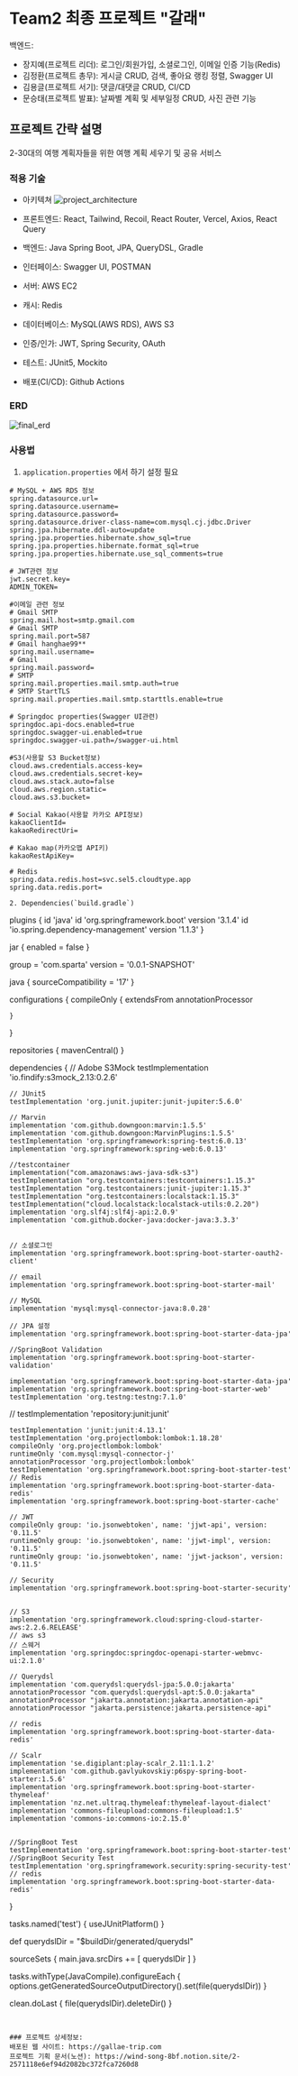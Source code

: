# Team2 최종 프로젝트 "갈래"

백엔드: 
* 장지예(프로젝트 리더): 로그인/회원가입, 소셜로그인, 이메일 인증 기능(Redis)
* 김정환(프로젝트 총무): 게시글 CRUD, 검색, 좋아요 랭킹 정렬, Swagger UI
* 김용글(프로젝트 서기): 댓글/대댓글 CRUD, CI/CD
* 문승태(프로젝트 발표): 날짜별 계획 및 세부일정 CRUD, 사진 관련 기능

## 프로젝트 간략 설명
2-30대의 여행 계획자들을 위한 여행 계획 세우기 및 공유 서비스

### 적용 기술

- 아키텍쳐
![project_architecture](https://github.com/Jang-JIye/Team2_Final/assets/53979008/b4c80832-f4bb-45c9-b423-9940d5c83a73)

- 프론트엔드: React, Tailwind, Recoil, React Router, Vercel, Axios, React Query
- 백엔드: Java Spring Boot, JPA, QueryDSL, Gradle
- 인터페이스: Swagger UI, POSTMAN
- 서버: AWS EC2
- 캐시: Redis
- 데이터베이스: MySQL(AWS RDS), AWS S3
- 인증/인가: JWT, Spring Security, OAuth
- 테스트: JUnit5, Mockito
- 배포(CI/CD): Github Actions

### ERD
![final_erd](https://github.com/Jang-JIye/Team2_Final/assets/53979008/37895b8a-2fe0-4da7-945b-17d419e6071b)

### 사용법
1. `application.properties` 에서 하기 설정 필요
```
# MySQL + AWS RDS 정보
spring.datasource.url=
spring.datasource.username=
spring.datasource.password=
spring.datasource.driver-class-name=com.mysql.cj.jdbc.Driver
spring.jpa.hibernate.ddl-auto=update
spring.jpa.properties.hibernate.show_sql=true
spring.jpa.properties.hibernate.format_sql=true
spring.jpa.properties.hibernate.use_sql_comments=true

# JWT관련 정보
jwt.secret.key=
ADMIN_TOKEN=

#이메일 관련 정보
# Gmail SMTP
spring.mail.host=smtp.gmail.com
# Gmail SMTP
spring.mail.port=587
# Gmail hanghae99**
spring.mail.username=
# Gmail
spring.mail.password=
# SMTP
spring.mail.properties.mail.smtp.auth=true
# SMTP StartTLS
spring.mail.properties.mail.smtp.starttls.enable=true

# Springdoc properties(Swagger UI관련)
springdoc.api-docs.enabled=true
springdoc.swagger-ui.enabled=true
springdoc.swagger-ui.path=/swagger-ui.html

#S3(사용할 S3 Bucket정보)
cloud.aws.credentials.access-key=
cloud.aws.credentials.secret-key=
cloud.aws.stack.auto=false
cloud.aws.region.static=
cloud.aws.s3.bucket=

# Social Kakao(사용할 카카오 API정보)
kakaoClientId=
kakaoRedirectUri=

# Kakao map(카카오맵 API키)
kakaoRestApiKey=

# Redis
spring.data.redis.host=svc.sel5.cloudtype.app
spring.data.redis.port=

2. Dependencies(`build.gradle`)
```
plugins {
	id 'java'
	id 'org.springframework.boot' version '3.1.4'
	id 'io.spring.dependency-management' version '1.1.3'
}

jar {
	enabled = false
}

group = 'com.sparta'
version = '0.0.1-SNAPSHOT'

java {
	sourceCompatibility = '17'
}

configurations {
	compileOnly {
		extendsFrom annotationProcessor

	}
}

repositories {
	mavenCentral()
}

dependencies {
	// Adobe S3Mock
	testImplementation 'io.findify:s3mock_2.13:0.2.6'

	// JUnit5
	testImplementation 'org.junit.jupiter:junit-jupiter:5.6.0'

	// Marvin
	implementation 'com.github.downgoon:marvin:1.5.5'
	implementation 'com.github.downgoon:MarvinPlugins:1.5.5'
	testImplementation 'org.springframework:spring-test:6.0.13'
	implementation 'org.springframework:spring-web:6.0.13'

	//testcontainer
	implementation("com.amazonaws:aws-java-sdk-s3")
	testImplementation "org.testcontainers:testcontainers:1.15.3"
	testImplementation "org.testcontainers:junit-jupiter:1.15.3"
	testImplementation "org.testcontainers:localstack:1.15.3"
	testImplementation("cloud.localstack:localstack-utils:0.2.20")
	implementation 'org.slf4j:slf4j-api:2.0.9'
	implementation 'com.github.docker-java:docker-java:3.3.3'


	// 소셜로그인
	implementation 'org.springframework.boot:spring-boot-starter-oauth2-client'

	// email
	implementation 'org.springframework.boot:spring-boot-starter-mail'

	// MySQL
	implementation 'mysql:mysql-connector-java:8.0.28'

	// JPA 설정
	implementation 'org.springframework.boot:spring-boot-starter-data-jpa'

	//SpringBoot Validation
	implementation 'org.springframework.boot:spring-boot-starter-validation'

	implementation 'org.springframework.boot:spring-boot-starter-data-jpa'
	implementation 'org.springframework.boot:spring-boot-starter-web'
	testImplementation 'org.testng:testng:7.1.0'
//	testImplementation 'repository:junit:junit'

	testImplementation 'junit:junit:4.13.1'
	testImplementation 'org.projectlombok:lombok:1.18.28'
	compileOnly 'org.projectlombok:lombok'
	runtimeOnly 'com.mysql:mysql-connector-j'
	annotationProcessor 'org.projectlombok:lombok'
	testImplementation 'org.springframework.boot:spring-boot-starter-test'
	// Redis
	implementation 'org.springframework.boot:spring-boot-starter-data-redis'
	implementation 'org.springframework.boot:spring-boot-starter-cache'

	// JWT
	compileOnly group: 'io.jsonwebtoken', name: 'jjwt-api', version: '0.11.5'
	runtimeOnly group: 'io.jsonwebtoken', name: 'jjwt-impl', version: '0.11.5'
	runtimeOnly group: 'io.jsonwebtoken', name: 'jjwt-jackson', version: '0.11.5'

	// Security
	implementation 'org.springframework.boot:spring-boot-starter-security'
  

	// S3
	implementation 'org.springframework.cloud:spring-cloud-starter-aws:2.2.6.RELEASE'
	// aws s3
	// 스웨거
	implementation 'org.springdoc:springdoc-openapi-starter-webmvc-ui:2.1.0'

	// Querydsl
	implementation 'com.querydsl:querydsl-jpa:5.0.0:jakarta'
	annotationProcessor "com.querydsl:querydsl-apt:5.0.0:jakarta"
	annotationProcessor "jakarta.annotation:jakarta.annotation-api"
	annotationProcessor "jakarta.persistence:jakarta.persistence-api"

	// redis
	implementation 'org.springframework.boot:spring-boot-starter-data-redis'

	// Scalr
	implementation 'se.digiplant:play-scalr_2.11:1.1.2'
	implementation 'com.github.gavlyukovskiy:p6spy-spring-boot-starter:1.5.6'
	implementation 'org.springframework.boot:spring-boot-starter-thymeleaf'
	implementation 'nz.net.ultraq.thymeleaf:thymeleaf-layout-dialect'
	implementation 'commons-fileupload:commons-fileupload:1.5'
	implementation 'commons-io:commons-io:2.15.0'


	//SpringBoot Test
	testImplementation 'org.springframework.boot:spring-boot-starter-test'
	//SpringBoot Security Test
	testImplementation 'org.springframework.security:spring-security-test'
	// redis
	implementation 'org.springframework.boot:spring-boot-starter-data-redis'

}

tasks.named('test') {
	useJUnitPlatform()
}

def querydslDir = "$buildDir/generated/querydsl"

sourceSets {
	main.java.srcDirs += [ querydslDir ]
}

tasks.withType(JavaCompile).configureEach {
	options.getGeneratedSourceOutputDirectory().set(file(querydslDir))
}

clean.doLast {
	file(querydslDir).deleteDir()
}
```


### 프로젝트 상세정보:
배포된 웹 사이트: https://gallae-trip.com
프로젝트 기획 문서(노션): https://wind-song-8bf.notion.site/2-2571118e6ef94d2082bc372fca7260d8

